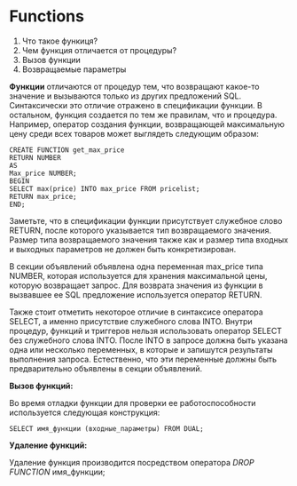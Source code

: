 # Functions

1. Что такое функиця?
2. Чем функция отличается от процедуры?
3. Вызов функции
4. Возвращаемые параметры

**Функции** отличаются от процедур тем, что возвращают какое-то значение и вызываются только из других предложений SQL. Синтаксически это отличие отражено в спецификации функции. В остальном, функция создается по тем же правилам, что и процедура. Например, оператор создания функции, возвращающей максимальную цену среди всех товаров может выглядеть следующим образом:

```
CREATE FUNCTION get_max_price
RETURN NUMBER
AS
Max_price NUMBER;
BEGIN
SELECT max(price) INTO max_price FROM pricelist;
RETURN max_price;
END;
```

Заметьте, что в спецификации функции присутствует служебное слово RETURN, после которого указывается тип возвращаемого значения. Размер типа возвращаемого значения также как и размер типа входных и выходных параметров не должен быть конкретизирован.

В секции объявлений объявлена одна переменная max_price типа NUMBER, которая используется для хранения максимальной цены, которую возвращает запрос. Для возврата значения из функции в вызвавшее ее SQL предложение используется оператор RETURN.

Также стоит отметить некоторое отличие в синтаксисе оператора SELECT, а именно присутствие служебного слова INTO. Внутри процедур, функций и триггеров нельзя использовать оператор SELECT без служебного слова INTO. После INTO в запросе должна быть указана одна или несколько переменных, в которые и запишутся результаты выполнения запроса. Естественно, что эти переменные должны быть предварительно объявлены в секции объявлений.

**Вызов функций:**

Во время отладки функции для проверки ее работоспособности используется следующая конструкция:

```
SELECT имя_функции (входные_параметры) FROM DUAL;
```

**Удаление функций:**

Удаление функция производится посредством оператора _DROP FUNCTION_ имя_функции;
